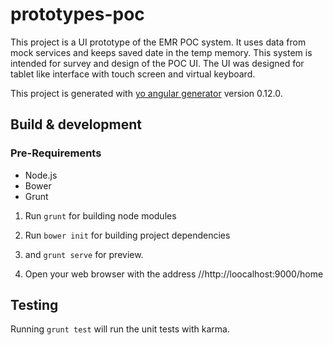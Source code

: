 # prototypes-poc

This project is a UI prototype of the EMR POC system. It uses data from mock services and keeps saved date in the temp memory. 
This system is intended for survey and design of the POC UI. 
The UI was designed for tablet like interface with touch screen and virtual keyboard.

This project is generated with [yo angular generator](https://github.com/yeoman/generator-angular)
version 0.12.0.

## Build & development

### Pre-Requirements
- Node.js
- Bower
- Grunt

1. Run `grunt` for building node modules

2. Run `bower init` for building project dependencies

3. and `grunt serve` for preview.

2. Open your web browser with the address //http://loocalhost:9000/home

## Testing

Running `grunt test` will run the unit tests with karma.
